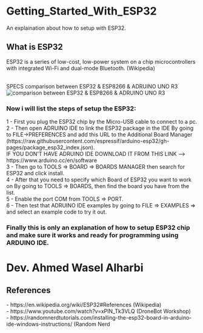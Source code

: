 # Getting_Started_With_ESP32
An explaination about how to setup with ESP32.

<h2>What is ESP32</h2>
ESP32 is a series of low-cost, low-power system on a chip microcontrollers with integrated Wi-Fi and dual-mode Bluetooth. (Wikipedia)

<br>SPECS comparison between ESP32 & ESP8266 & ADRUINO UNO R3
![comparison between ESP32 & ESP8266 & ADRUINO UNO R3](https://content.instructables.com/ORIG/FCF/P4LF/JDYUVM51/FCFP4LFJDYUVM51.png?auto=webp&fit=bounds&frame=1&width=694)

<h3>Now i will list the steps of setup the ESP32:</h3>
1 - First you plug the ESP32 chip by the Micro-USB cable to connect to a pc.<br>
2 - Then open ADRUINO IDE to link the ESP32 package in the IDE By going to FILE->PREFERENCES and add this URL to the Additional Board Manager (https://raw.githubusercontent.com/espressif/arduino-esp32/gh-pages/package_esp32_index.json).<br>
    IF YOU DON'T HAVE ADRUINO IDE DOWNLOAD IT FROM THIS LINK --> https://www.arduino.cc/en/software<br>
3 - Then go to TOOLS => BOARD => BOARDS MANAGER then search for ESP32 and click install.<br>
4 - After that you need to specify which Board of ESP32 you want to work on By going to TOOLS => BOARDS, then find the board you have from the list.<br>
5 - Enable the port COM from TOOLS => PORT.<br>
6 - Then test that ADRUINO IDE examples by going to FILE => EXAMPLES => and select an example code to try it out.

<h3>Finally this is only an explanation of how to setup ESP32 chip and make sure it works and ready for programming using ARDUINO IDE.</h3>

<h1>Dev. Ahmed Wasel Alharbi</h1>

<h2>References</h2>
- https://en.wikipedia.org/wiki/ESP32#References (Wikipedia)<br>
- https://www.youtube.com/watch?v=xPlN_Tk3VLQ (DroneBot Workshop)<br>
- https://randomnerdtutorials.com/installing-the-esp32-board-in-arduino-ide-windows-instructions/ (Random Nerd
